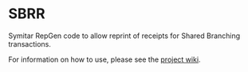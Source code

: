# SBRR
Symitar RepGen code to allow reprint of receipts for Shared Branching transactions. 

For information on how to use, please see the [project wiki](https://github.com/SoundCU/SBRR/wiki).

